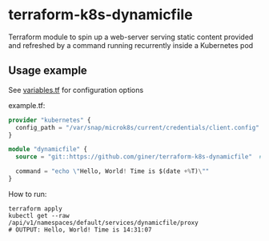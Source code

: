 # terraform-k8s-dynamicfile
Terraform module to spin up a web-server serving static content provided and refreshed by a command running recurrently inside a Kubernetes pod

## Usage example

See [variables.tf](variables.tf) for configuration options

example.tf:
```terraform
provider "kubernetes" {
  config_path = "/var/snap/microk8s/current/credentials/client.config" # Example for MicroK8s
}

module "dynamicfile" {
  source = "git::https://github.com/giner/terraform-k8s-dynamicfile"  # Make sure to use ref to a specific commit for production

  command = "echo \"Hello, World! Time is $(date +%T)\""
}
```

How to run:
```shell
terraform apply
kubectl get --raw /api/v1/namespaces/default/services/dynamicfile/proxy
# OUTPUT: Hello, World! Time is 14:31:07
```
